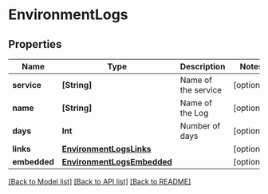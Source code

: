 # EnvironmentLogs

## Properties
Name | Type | Description | Notes
------------ | ------------- | ------------- | -------------
**service** | **[String]** | Name of the service | [optional] 
**name** | **[String]** | Name of the Log | [optional] 
**days** | **Int** | Number of days | [optional] 
**links** | [**EnvironmentLogsLinks**](EnvironmentLogsLinks.md) |  | [optional] 
**embedded** | [**EnvironmentLogsEmbedded**](EnvironmentLogsEmbedded.md) |  | [optional] 

[[Back to Model list]](../README.md#documentation-for-models) [[Back to API list]](../README.md#documentation-for-api-endpoints) [[Back to README]](../README.md)



